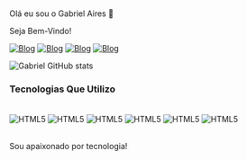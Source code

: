 ### 
Olá eu sou o Gabriel Aires 🖖

Seja Bem-Vindo!

[![Blog](https://img.shields.io/badge/website-000000?style=for-the-badge&logo=About.me&logoColor=white)](https://gabrielvazaires.firebaseapp.com/)
[![Blog](https://img.shields.io/badge/Instagram-E4405F?style=for-the-badge&logo=instagram&logoColor=white)](https://www.instagram.com/gabrielz11/)
[![Blog](https://img.shields.io/badge/Twitch-9146FF?style=for-the-badge&logo=twitch&logoColor=white)](https://www.twitch.tv/stz_official/)
[![Blog](https://img.shields.io/badge/LinkedIn-0077B5?style=for-the-badge&logo=linkedin&logoColor=white)](https://www.linkedin.com/in/gabrielairesdeveloper/)

![Gabriel GitHub stats](https://github-readme-stats.vercel.app/api?username=Gabrielz11&show_icons=true&theme=dracula)


### Tecnologias Que Utilizo

<div style="display: inline_block"><br/>
    <img align="center" alt="HTML5" src="https://img.shields.io/badge/HTML5-E34F26?style=for-the-badge&logo=html5&logoColor=white">
     <img align="center" alt="HTML5" src="https://img.shields.io/badge/JavaScript-323330?style=for-the-badge&logo=javascript&logoColor=F7DF1E">
      <img align="center" alt="HTML5" src="https://img.shields.io/badge/CSS3-1572B6?style=for-the-badge&logo=css3&logoColor=white">
       <img align="center" alt="HTML5" src="https://img.shields.io/badge/PHP-777BB4?style=for-the-badge&logo=php&logoColor=white">
        <img align="center" alt="HTML5" src="https://img.shields.io/badge/Laravel-FF2D20?style=for-the-badge&logo=laravel&logoColor=white">
        <img align="center" alt="HTML5" src="https://img.shields.io/badge/MySQL-005C84?style=for-the-badge&logo=mysql&logoColor=white">
</div>
 <br/>

Sou apaixonado por tecnologia!
